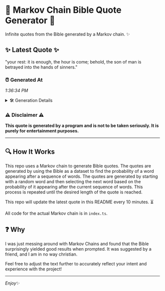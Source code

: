 # 📖 Markov Chain Bible Quote Generator 📖

Infinite quotes from the Bible generated by a Markov chain. ✨

## ✨ Latest Quote ✨
"your rest: it is enough, the hour is come; behold, the son of man is betrayed into the hands of sinners."

### ⏰ Generated At
*1:36:34 PM*

<details>
    <summary>🛠️ Generation Details</summary>
    <p>
        <strong>🌱 Seed:</strong> your<br>
        <strong>🔄 Iterations:</strong> 20<br>
        <strong>📜 Context History:</strong><br>[ your ]: rest:<br>[ your, rest: ]: it<br>[ your, rest:, it ]: is<br>[ your, rest:, it, is ]: enough,<br>[ your, rest:, it, is, enough, ]: the<br>[ your, rest:, it, is, enough,, the ]: hour<br>[ rest:, it, is, enough,, the, hour ]: is<br>[ it, is, enough,, the, hour, is ]: come;<br>[ is, enough,, the, hour, is, come; ]: behold,<br>[ enough,, the, hour, is, come;, behold, ]: the<br>[ the, hour, is, come;, behold,, the ]: son<br>[ hour, is, come;, behold,, the, son ]: of<br>[ is, come;, behold,, the, son, of ]: man<br>[ come;, behold,, the, son, of, man ]: is<br>[ behold,, the, son, of, man, is ]: betrayed<br>[ the, son, of, man, is, betrayed ]: into<br>[ son, of, man, is, betrayed, into ]: the<br>[ of, man, is, betrayed, into, the ]: hands<br>[ man, is, betrayed, into, the, hands ]: of<br>[ is, betrayed, into, the, hands, of ]: sinners.<br>
    </p>
</details>

### ⚠️ Disclaimer ⚠️
**This quote is generated by a program and is not to be taken seriously. It is purely for entertainment purposes.**

---

## 🔍 How It Works

This repo uses a Markov chain to generate Bible quotes. The quotes are generated by using the Bible as a dataset to find the probability of a word appearing after a sequence of words. The quotes are generated by starting with a random word and then selecting the next word based on the probability of it appearing after the current sequence of words. This process is repeated until the desired length of the quote is reached.

This repo will update the latest quote in this README every 10 minutes. ⏳

All code for the actual Markov chain is in `index.ts`.

## ❓ Why

I was just messing around with Markov Chains and found that the Bible surprisingly yielded good results when prompted. 
It was suggested by a friend, and I am in no way christian.

Feel free to adjust the text further to accurately reflect your intent and experience with the project!

---

*Enjoy*✨
